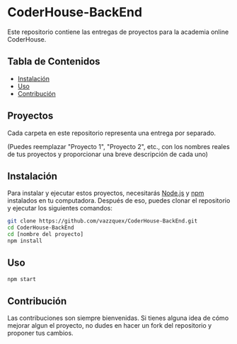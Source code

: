 # CoderHouse-BackEnd

Este repositorio contiene las entregas de proyectos para la academia online CoderHouse.

## Tabla de Contenidos

- [Instalación](#instalación)
- [Uso](#uso)
- [Contribución](#contribución)

## Proyectos
Cada carpeta en este repositorio representa una entrega por separado.


(Puedes reemplazar "Proyecto 1", "Proyecto 2", etc., con los nombres reales de tus proyectos y proporcionar una breve descripción de cada uno)

## Instalación

Para instalar y ejecutar estos proyectos, necesitarás [Node.js](https://nodejs.org/en/download/) y [npm](https://www.npmjs.com/get-npm) instalados en tu computadora. Después de eso, puedes clonar el repositorio y ejecutar los siguientes comandos:

```bash
git clone https://github.com/vazzquex/CoderHouse-BackEnd.git
cd CoderHouse-BackEnd
cd [nombre del proyecto]
npm install
```
## Uso
```bash
npm start
```
## Contribución
Las contribuciones son siempre bienvenidas. Si tienes alguna idea de cómo mejorar algun el proyecto, no dudes en hacer un fork del repositorio y proponer tus cambios.


